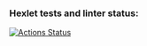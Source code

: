 ### Hexlet tests and linter status:
[![Actions Status](https://github.com/Oodmincheg/frontend-project-lvl2/workflows/hexlet-check/badge.svg)](https://github.com/Oodmincheg/frontend-project-lvl2/actions)